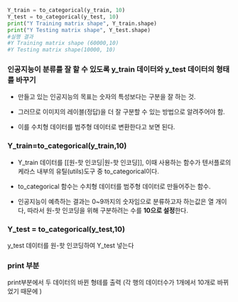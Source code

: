 ```python 
Y_train = to_categorical(y_train, 10)
Y_test = to_categorical(y_test, 10)
print("Y Training matrix shape", Y_train.shape)
print("Y Testing matrix shape", Y_test.shape)
#실행 결과
#Y Training matrix shape (60000,10)
#Y Testing matrix shape(10000, 10)
```
### 인공지능이 분류를 잘 할 수 있도록  y_train 데이터와 y_test 데이터의 형태를 바꾸기
- 만들고 있는 인공지능의 목표는 숫자의 특성보다는 구분을 잘 하는 것.

- 그러므로 이미지의 레이블(정답)을 더 잘 구분할 수 있는 방법으로 알려주어야 함.

- 이를 수치형 데이터를 범주형 데이터로 변환한다고 보면 된다.
### Y_train=to_categorical(y_train,10)
- Y_train 데이터를 [[원-핫 인코딩|원-핫 인코딩]], 이때 사용하는 함수가 텐서플로의 케라스 내부의 유틸(utils)도구 중 to_categorical이다.

- to_categorical 함수는 수치형 데이터를 범주형 데이터로 만들어주는 함수.

- 인공지능이 예측하는 결과는 0~9까지의 숫자임으로 분류하고자 하는값은 열 개이다, 따라서 원-핫 인코딩을 위해 구분하려는 수를 **10으로 설정**한다.

### Y_test = to_categorical(y_test,10)
y_test 데이터를 원-핫 인코딩하여 Y_test 넣는다
### print 부분
print부분에서 두 데이터의 바뀐 형테를 출력
(각 행의 데이터수가 1개에서 10개로 바뀌었기 때문에 )